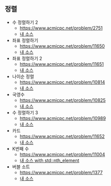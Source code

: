 ## 정렬
- 수 정렬하기 2
	- https://www.acmicpc.net/problem/2751
	- [내 소스](https://github.com/HelloWoori/AlgorithmStudyWithBaekjoon/blob/master/Sort/SortNumber2.cpp)
- 좌표 정렬하기
	- https://www.acmicpc.net/problem/11650
	- [내 소스](https://github.com/HelloWoori/AlgorithmStudyWithBaekjoon/blob/master/Sort/SortPoints.cpp)
- 좌표 정렬하기 2
	- https://www.acmicpc.net/problem/11651
	- [내 소스](https://github.com/HelloWoori/AlgorithmStudyWithBaekjoon/blob/master/Sort/SortPoints2.cpp)
- 나이순 정렬
	- https://www.acmicpc.net/problem/10814
	- [내 소스](https://github.com/HelloWoori/AlgorithmStudyWithBaekjoon/blob/master/Sort/SortbyAge.cpp)
- 국영수
	- https://www.acmicpc.net/problem/10825
	- [내 소스](https://github.com/HelloWoori/AlgorithmStudyWithBaekjoon/blob/master/Sort/KorEngMath.cpp)
- 수 정렬하기 3
	- https://www.acmicpc.net/problem/10989
	- [내 소스](https://github.com/HelloWoori/AlgorithmStudyWithBaekjoon/blob/master/Sort/SortNumber3.cpp)
- 카드
	- https://www.acmicpc.net/problem/11652
	- [내 소스](https://github.com/HelloWoori/AlgorithmStudyWithBaekjoon/blob/master/Sort/Card.cpp)
- K번째 수
	- https://www.acmicpc.net/problem/11004
	- [내 소스 with std::nth_element](https://github.com/HelloWoori/AlgorithmStudyWithBaekjoon/blob/master/Sort/KthNumber.cpp)
- 버블 소트
	- https://www.acmicpc.net/problem/1377
	- [내 소스](https://github.com/HelloWoori/AlgorithmStudyWithBaekjoon/blob/master/Sort/BubbleSort.cpp)